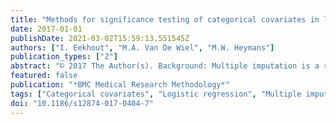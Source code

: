 ```yaml
---
title: "Methods for significance testing of categorical covariates in logistic regression models after multiple imputation: Power and applicability analysis"
date: 2017-01-01
publishDate: 2021-03-02T15:59:13.551545Z
authors: ["I. Eekhout", "M.A. Van De Wiel", "M.W. Heymans"]
publication_types: ["2"]
abstract: "© 2017 The Author(s). Background: Multiple imputation is a recommended method to handle missing data. For significance testing after multiple imputation, Rubin's Rules (RR) are easily applied to pool parameter estimates. In a logistic regression model, to consider whether a categorical covariate with more than two levels significantly contributes to the model, different methods are available. For example pooling chi-square tests with multiple degrees of freedom, pooling likelihood ratio test statistics, and pooling based on the covariance matrix of the regression model. These methods are more complex than RR and are not available in all mainstream statistical software packages. In addition, they do not always obtain optimal power levels. We argue that the median of the p-values from the overall significance tests from the analyses on the imputed datasets can be used as an alternative pooling rule for categorical variables. The aim of the current study is to compare different methods to test a categorical variable for significance after multiple imputation on applicability and power. Methods: In a large simulation study, we demonstrated the control of the type I error and power levels of different pooling methods for categorical variables. Results: This simulation study showed that for non-significant categorical covariates the type I error is controlled and the statistical power of the median pooling rule was at least equal to current multiple parameter tests. An empirical data example showed similar results. Conclusions: It can therefore be concluded that using the median of the p-values from the imputed data analyses is an attractive and easy to use alternative method for significance testing of categorical variables."
featured: false
publication: "*BMC Medical Research Methodology*"
tags: ["Categorical covariates", "Logistic regression", "Multiple imputation", "Pooling", "Significance test", "Simulation study"]
doi: "10.1186/s12874-017-0404-7"
---
```


